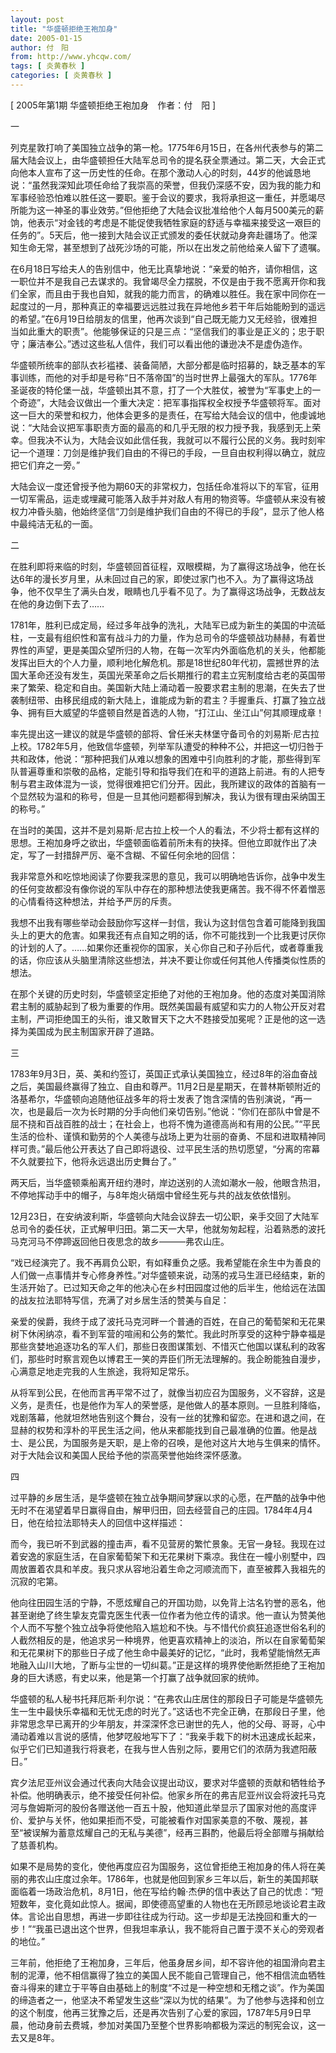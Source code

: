 ```yaml
---
layout: post
title: "华盛顿拒绝王袍加身"
date: 2005-01-15
author: 付　阳
from: http://www.yhcqw.com/
tags: [ 炎黄春秋 ]
categories: [ 炎黄春秋 ]
---
```



[ 2005年第1期 华盛顿拒绝王袍加身　作者：付　阳 ]

一


列克星敦打响了美国独立战争的第一枪。1775年6月15日，在各州代表参与的第二届大陆会议上，由华盛顿担任大陆军总司令的提名获全票通过。第二天，大会正式向他本人宣布了这一历史性的任命。在那个激动人心的时刻，44岁的他诚恳地说：“虽然我深知此项任命给了我崇高的荣誉，但我仍深感不安，因为我的能力和军事经验恐怕难以胜任这一要职。鉴于会议的要求，我将承担这一重任，并愿竭尽所能为这一神圣的事业效劳。”但他拒绝了大陆会议批准给他个人每月500美元的薪饷，他表示“对金钱的考虑是不能促使我牺牲家庭的舒适与幸福来接受这一艰巨的任务的”。5天后，他一接到大陆会议正式颁发的委任状就动身奔赴疆场了。他深知生命无常，甚至想到了战死沙场的可能，所以在出发之前他给亲人留下了遗嘱。


在6月18日写给夫人的告别信中，他无比真挚地说：“亲爱的帕齐，请你相信，这一职位并不是我自己去谋求的。我曾竭尽全力摆脱，不仅是由于我不愿离开你和我们全家，而且由于我也自知，就我的能力而言，的确难以胜任。我在家中同你在一起度过的一月，那种真正的幸福要远远胜过我在异地他乡若干年后始能盼到的遥远的希望。”在6月19日给朋友的信里，他再次谈到“自己既无能力又无经验，很难担当如此重大的职责”。他能够保证的只是三点：“坚信我们的事业是正义的；忠于职守；廉洁奉公。”透过这些私人信件，我们可以看出他的谦逊决不是虚伪造作。


华盛顿所统率的部队衣衫褴褛、装备简陋，大部分都是临时招募的，缺乏基本的军事训练，而他的对手却是号称“日不落帝国”的当时世界上最强大的军队。1776年圣诞夜的特伦堡一战，华盛顿出其不意，打了一个大胜仗，被誉为“军事史上的一个奇迹”，大陆会议做出一个重大决定：把军事指挥权全权授予华盛顿将军。面对这一巨大的荣誉和权力，他体会更多的是责任，在写给大陆会议的信中，他虔诚地说：“大陆会议把军事职责方面的最高的和几乎无限的权力授予我，我感到无上荣幸。但我决不认为，大陆会议如此信任我，我就可以不履行公民的义务。我时刻牢记一个道理：刀剑是维护我们自由的不得已的手段，一旦自由权利得以确立，就应把它们弃之一旁。”


大陆会议一度还曾授予他为期60天的非常权力，包括任命准将以下的军官，征用一切军需品，运走或埋藏可能落入敌手并对敌人有用的物资等。华盛顿从来没有被权力冲昏头脑，他始终坚信“刀剑是维护我们自由的不得已的手段”，显示了他人格中最纯洁无私的一面。

二


在胜利即将来临的时刻，华盛顿回首征程，双眼模糊，为了赢得这场战争，他在长达6年的漫长岁月里，从未回过自己的家，即使过家门也不入。为了赢得这场战争，他不仅早生了满头白发，眼睛也几乎看不见了。为了赢得这场战争，无数战友在他的身边倒下去了……


1781年，胜利已成定局，经过多年战争的洗礼，大陆军已成为新生的美国的中流砥柱，一支最有组织性和富有战斗力的力量，作为总司令的华盛顿战功赫赫，有着世界性的声望，更是美国众望所归的人物，在每一次军内外面临危机的关头，他都能发挥出巨大的个人力量，顺利地化解危机。那是18世纪80年代初，震撼世界的法国大革命还没有发生，英国光荣革命之后长期推行的君主立宪制度给古老的英国带来了繁荣、稳定和自由。美国新大陆上涌动着一股要求君主制的思潮，在失去了世袭制纽带、由移民组成的新大陆上，谁能成为新的君主？手握重兵、打赢了独立战争、拥有巨大威望的华盛顿自然是首选的人物，“打江山、坐江山”何其顺理成章！


率先提出这一建议的就是华盛顿的部将、曾任米夫林堡守备司令的刘易斯·尼古拉上校。1782年5月，他致信华盛顿，列举军队遭受的种种不公，并把这一切归咎于共和政体，他说：“那种把我们从难以想象的困难中引向胜利的才能，那些得到军队普遍尊重和崇敬的品格，定能引导和指导我们在和平的道路上前进。有的人把专制与君主政体混为一谈，觉得很难把它们分开。因此，我所建议的政体的首脑有一个显然较为温和的称号，但是一旦其他问题都得到解决，我认为很有理由采纳国王的称号。”


在当时的美国，这并不是刘易斯·尼古拉上校一个人的看法，不少将士都有这样的思想。王袍加身呼之欲出，华盛顿面临着前所未有的抉择。但他立即就作出了决定，写了一封措辞严厉、毫不含糊、不留任何余地的回信：


我非常意外和吃惊地阅读了你要我深思的意见，我可以明确地告诉你，战争中发生的任何变故都没有像你说的军队中存在的那种想法使我更痛苦。我不得不怀着憎恶的心情看待这种想法，并给予严厉的斥责。


我想不出我有哪些举动会鼓励你写这样一封信，我认为这封信包含着可能降到我国头上的更大的危害。如果我还有点自知之明的话，你不可能找到一个比我更讨厌你的计划的人了。……如果你还重视你的国家，关心你自己和子孙后代，或者尊重我的话，你应该从头脑里清除这些想法，并决不要让你或任何其他人传播类似性质的想法。


在那个关键的历史时刻，华盛顿坚定拒绝了对他的王袍加身。他的态度对美国消除君主制的威胁起到了极为重要的作用。既然美国最有威望和实力的人物公开反对君主制，严词拒绝国王的头衔，谁又敢冒天下之大不韪接受加冕呢？正是他的这一选择为美国成为民主制国家开辟了道路。

三


1783年9月3日，英、美和约签订，英国正式承认美国独立，经过8年的浴血奋战之后，美国最终赢得了独立、自由和尊严。11月2日是星期天，在普林斯顿附近的洛基希尔，华盛顿向追随他征战多年的将士发表了饱含深情的告别演说，“再一次，也是最后一次为长时期的分手向他们亲切告别。”他说：“你们在部队中曾是不屈不挠和百战百胜的战士；在社会上，也将不愧为道德高尚和有用的公民。”“平民生活的俭朴、谨慎和勤劳的个人美德与战场上更为壮丽的奋勇、不屈和进取精神同样可贵。”最后他公开表达了自己即将退役、过平民生活的热切愿望，“分离的帘幕不久就要拉下，他将永远退出历史舞台了。”

两天后，当华盛顿乘船离开纽约港时，岸边送别的人流如潮水一般，他眼含热泪，不停地挥动手中的帽子，与8年炮火硝烟中曾经生死与共的战友依依惜别。


12月23日，在安纳波利斯，华盛顿向大陆会议辞去一切公职，亲手交回了大陆军总司令的委任状，正式解甲归田。第二天一大早，他就匆匆起程，沿着熟悉的波托马克河马不停蹄返回他日夜思念的故乡———弗农山庄。


“戏已经演完了。我不再肩负公职，有如释重负之感。我希望能在余生中为善良的人们做一点事情并专心修身养性。”对华盛顿来说，动荡的戎马生涯已经结束，新的生活开始了。已过知天命之年的他决心在乡村田园度过他的后半生，他给远在法国的战友拉法耶特写信，充满了对乡居生活的赞美与自足：


亲爱的侯爵，我终于成了波托马克河畔一个普通的百姓，在自己的葡萄架和无花果树下休闲纳凉，看不到军营的喧闹和公务的繁忙。我此时所享受的这种宁静幸福是那些贪婪地追逐功名的军人们，那些日夜图谋策划、不惜灭亡他国以谋私利的政客们，那些时时察言观色以博君王一笑的弄臣们所无法理解的。我企盼能独自漫步，心满意足地走完我的人生旅途，我将知足常乐。


从将军到公民，在他而言再平常不过了，就像当初应召为国服务，义不容辞，这是义务，是责任，也是他作为军人的荣誉感，是他做人的基本原则。一旦胜利降临，戏剧落幕，他就坦然地告别这个舞台，没有一丝的犹豫和留恋。在进和退之间，在显赫的权势和淳朴的平民生活之间，他从来都能找到自己最准确的位置。他是战士、是公民，为国服务是天职，是上帝的召唤，是他对这片大地与生俱来的情怀。对于大陆会议和美国人民给予他的崇高荣誉他始终深怀感激。

四


过平静的乡居生活，是华盛顿在独立战争期间梦寐以求的心愿，在严酷的战争中他无时不在渴望着早日赢得自由，解甲归田，回去经营自己的庄园。1784年4月4日，他在给拉法耶特夫人的回信中这样描述：


而今，我已听不到武器的撞击声，看不见营房的繁忙景象。无官一身轻。我现在过着安逸的家庭生活，在自家葡萄架下和无花果树下乘凉。我住在一幢小别墅中，四周放置着农具和羊皮。我只求从容地沿着生命之河顺流而下，直至被葬入我祖先的沉寂的宅第。


他向往田园生活的宁静，不愿炫耀自己的开国功勋，以免背上沽名钓誉的恶名，他甚至谢绝了终生挚友克雷克医生代表一位作者为他立传的请求。他一直认为赞美他个人而不写整个独立战争将使他陷入尴尬和不快。与不惜代价疯狂追逐世俗名利的人截然相反的是，他追求另一种境界，他更喜欢精神上的淡泊，所以在自家葡萄架和无花果树下的那些日子成了他生命中最美好的记忆，“此时，我希望能悄然无声地融入山川大地，了断与尘世的一切纠葛。”正是这样的境界使他断然拒绝了王袍加身的巨大诱惑，有史以来，他是第一个打赢了战争就回家的统帅。


华盛顿的私人秘书托拜厄斯·利尔说：“在弗农山庄居住的那段日子可能是华盛顿先生一生中最快乐幸福和无忧无虑的时光了。”这话也不完全正确，在那段日子里，他非常思念早已离开的少年朋友，并深深怀念已谢世的先人，他的父母、哥哥，心中涌动着难以言说的感情，他梦呓般地写下了：“我亲手栽下的树木迅速成长起来，似乎它们已知道我行将衰老，在我与世人告别之际，要用它们的浓荫为我遮阳蔽日。”


宾夕法尼亚州议会通过代表向大陆会议提出动议，要求对华盛顿的贡献和牺牲给予补偿。他明确表示，绝不接受任何补偿。他家乡所在的弗吉尼亚州议会将波托马克河与詹姆斯河的股份各赠送他一百五十股，他知道此举显示了国家对他的高度评价、爱护与关怀，他如果拒而不受，可能被看作对国家美意的不敬、蔑视，甚至“被误解为蓄意炫耀自己的无私与美德”，经再三斟酌，他最后将全部赠与捐献给了慈善机构。


如果不是局势的变化，使他再度应召为国服务，这位曾拒绝王袍加身的伟人将在美丽的弗农山庄度过余年。1786年，也就是他回到家乡三年以后，新生的美国邦联面临着一场政治危机，8月1日，他在写给约翰·杰伊的信中表达了自己的忧虑：“短短数年，变化竟如此惊人。据闻，即使德高望重的人物也在无所顾忌地谈论君主政体。言论出自思想，再进一步即往往成为行动。这一步却是无法挽回和重大的一步！”“我虽已退出这个世界，但我坦率承认，我不能将自己置于漠不关心的旁观者的地位。”


三年前，他拒绝了王袍加身，三年后，他虽身居乡间，却不容许他的祖国滑向君主制的泥潭，他不相信赢得了独立的美国人民不能自己管理自己，他不相信流血牺牲奋斗得来的建立于平等自由基础上的制度“不过是一种空想和无稽之谈”。作为美国的缔造者之一，他坚决不希望发生这些“深以为忧的结果”。为了他参与选择和创立的这个制度，他再三犹豫之后，还是再次告别了心爱的家园，1787年5月9日早晨，他动身前去费城，参加对美国乃至整个世界影响都极为深远的制宪会议，这一去又是8年。


